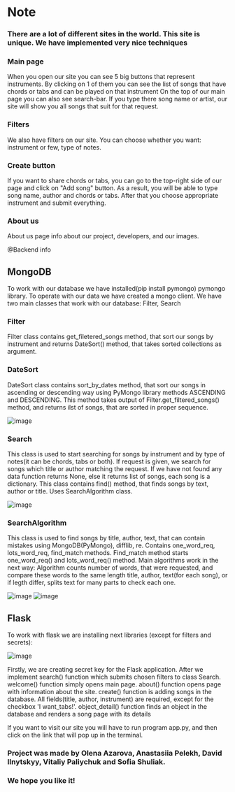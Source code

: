 # Note

### There are a lot of different sites in the world. This site is unique. We have implemented very nice techniques

### Main page
When you open our site you can see 5 big buttons that represent instruments. 
By clicking on 1 of them you can see the list of songs that have chords or tabs and can be played on that instrument
On the top of our main page you can also see search-bar. If you type there song name or artist, our site will show you all songs that suit for that request.

### Filters 
We also have filters on our site. You can choose whether you want: instrument or few, type of notes.

### Create button
If you want to share chords or tabs, you can go to the top-right side of our page and click on "Add song" button.
As a result, you will be able to type song name, author and chords or tabs. After that you choose appropriate instrument and submit everything.

### About us 
About us page info about our project, developers, and our images.


@Backend info

## MongoDB
To work with our database we have installed(pip install pymongo) pymongo library.
To operate with our data we have created a mongo client.
We have two main classes that work with our database: Filter, Search

### Filter
Filter class contains get_filetered_songs method, that sort our songs by instrument and returns DateSort() method, that takes sorted collections as argument.

### DateSort
DateSort class contains sort_by_dates method, that sort our songs in ascending or descending way using PyMongo library methods ASCENDING and DESCENDING.
This method takes output of Filter.get_filtered_songs() method, and returns ilst of songs, that are sorted in proper sequence.

![image](https://user-images.githubusercontent.com/116728854/230791992-88c2518c-07c9-4893-aa39-4e8c4ea47b99.png)


### Search 
This class is used to start searching for songs by instrument and by type of notes(it can be chords, tabs or both).
If request is given, we search for songs which title or author matching the request.
If we have not found any data function returns None, else it returns list of songs, each song is a dictionary.
This class contains find() method, that finds songs by text, author or title. Uses SearchAlgorithm class.

![image](https://user-images.githubusercontent.com/116728854/230792539-edbfe4f0-8106-412c-aa38-1ae5997d7750.png)



### SearchAlgorithm
This class is used to find songs by title, author, text, that can contain mistakes using MongoDB(PyMongo), difflib, re.
Contains one_word_req, lots_word_req, find_match methods. 
Find_match method starts one_word_req() and lots_word_req() method.
Main algorithms work in the next way:
Algorithm counts number of words, that were requested, and compare these words to the same length title, author, text(for each song), or if legth differ, splits text for many parts to check each one.

![image](https://user-images.githubusercontent.com/116728854/230792309-e35caff2-cfa8-42be-88e7-1b74eb7dc484.png)
![image](https://user-images.githubusercontent.com/116728854/230792328-dbd41e5a-48f6-4f87-83e5-dc2f47e7a6cc.png)



## Flask
To work with flask we are installing next libraries (except for filters and secrets):

![image](https://user-images.githubusercontent.com/116728854/228357477-63ddc060-e59e-4dd8-986d-edf4929259ba.png)

Firstly, we are creating secret key for the Flask application.
After we implement search() function which submits chosen filters to class Search.
welcome() function simply opens main page.
about() function opens page with information about the site.
create() function is adding songs in the database. All fields(title, author, instrument) are required, except for the checkbox 'I want_tabs!'.
object_detail() function finds an object in the database and renders a song page with its details

If you want to visit our site you will have to run program app.py, and then click on the link that will pop up in the terminal.

### Project was made by Olena Azarova, Anastasiia Pelekh, David Ilnytskyy, Vitaliy Paliychuk and Sofia Shuliak. 
### We hope you like it!
